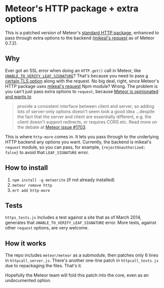 # Meteor's HTTP package + extra options

This is a patched version of Meteor's [standard HTTP package](http://docs.meteor.com/#http), enhanced to pass through extra options to the backend ([mikeal's request](https://github.com/mikeal/request) as of Meteor 0.7.2).

## Why

Ever got an SSL error when doing an `HTTP.get()` call in Meteor, like [`UNABLE_TO_VERIFY_LEAF_SIGNATURE`](http://stackoverflow.com/questions/20681044/how-can-i-pass-extra-options-to-node-in-meteors-http-call)?
That's because you need to pass [a certain TLS option](http://stackoverflow.com/questions/17200391/nodejs-unable-to-verify-leaf-signature) along with the request. No big deal, right, since Meteor's HTTP package uses [mikeal's request](https://github.com/mikeal/request) Npm module?
Wrong. The problem is you can't just pass extra options to `request`, because [Meteor is opinionated and wants to](https://github.com/meteor/meteor/issues/1703)
> provide a consistent interface between client and server, so adding lots of server-only options doesn't seem look a good idea
...despite the fact that the server and client are essentially different, e.g. the client doesn't support redirects, or requires CORS etc. Read more on the debate at [Meteor issue #1703](https://github.com/meteor/meteor/issues/1703).

This is where `http-more` comes in. It lets you pass through to the underlying HTTP backend any options you want.
Currently, the backend is mikeal's `request` module, so you can pass, for example, `{rejectUnauthorized: false}` to avoid that `LEAF_SIGNATURE` error.

## How to install 
1. `npm install -g meteorite` (if not already installed)
2. `meteor remove http`
3. `mrt add http-more`

## Tests

`https_tests.js` includes a test against a site that as of March 2014, generates that `UNABLE_TO_VERIFY_LEAF_SIGNATURE` error.
More tests, against other `request` options, are very welcome.

## How it works

The repo includes `meteor/meteor` as a submodule, then patches only 6 lines in `httpcall_server.js`. There's another one-line patch in `httpcall_tests.js` due to repackaging the files. That's it.

Hopefully the Meteor team will fold this patch into the core, even as an undocumented option.